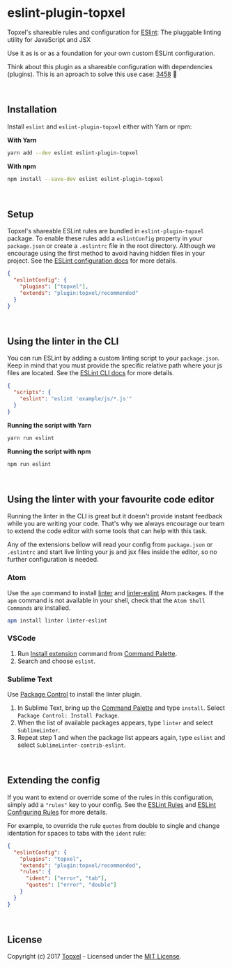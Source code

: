 # eslint-plugin-topxel

Topxel's shareable rules and configuration for [ESlint](https://eslint.org/): The pluggable linting utility for JavaScript and JSX

Use it as is or as a foundation for your own custom ESLint configuration.

Think about this plugin as a shareable configuration with dependencies (plugins). This is an aproach to solve this use case: [3458](https://github.com/eslint/eslint/issues/3458) 🤷

&nbsp;

## Installation

Install `eslint` and `eslint-plugin-topxel` either with Yarn or npm:

**With Yarn**

```bash
yarn add --dev eslint eslint-plugin-topxel
```

**With npm**

```bash
npm install --save-dev eslint eslint-plugin-topxel
```

&nbsp;

## Setup

Topxel's shareable ESLint rules are bundled in `eslint-plugin-topxel` package. To enable these rules add a `eslintConfig` property in your `package.json` or create a `.eslintrc` file in the root directory. Although we encourage using the first method to avoid having hidden files in your project. See the [ESLint configuration docs](https://eslint.org/docs/user-guide/configuring) for more details.

```json
{
  "eslintConfig": {
    "plugins": ["topxel"],
    "extends": "plugin:topxel/recommended"
  }
}
```

&nbsp;

## Using the linter in the CLI

You can run ESLint by adding a custom linting script to your `package.json`. Keep in mind that you must provide the specific relative path where your js files are located. See the [ESLint CLI docs](https://eslint.org/docs/user-guide/command-line-interface) for more details.

```json
{
  "scripts": {
    "eslint": "eslint 'example/js/*.js'"
  }
}
```

**Running the script with Yarn**

```bash
yarn run eslint
```

**Running the script with npm**

```bash
npm run eslint
```

&nbsp;

## Using the linter with your favourite code editor

Running the linter in the CLI is great but it doesn't provide instant feedback while you are writing your code. That's why we always encourage our team to extend the code editor with some tools that can help with this task.

Any of the extensions bellow will read your config from `package.json` or `.eslintrc` and start live linting your js and jsx files inside the editor, so no further configuration is needed.

### Atom

Use the `apm` command to install [linter](https://atom.io/packages/linter) and [linter-eslint](https://atom.io/packages/linter-eslint) Atom packages. If the `apm` command is not available in your shell, check that the `Atom Shell Commands` are installed.

```bash
apm install linter linter-eslint
```

### VSCode

1. Run [Install extension](https://code.visualstudio.com/docs/editor/extension-gallery#_install-an-extension) command from [Command Palette](https://code.visualstudio.com/Docs/editor/codebasics#_command-palette).
2. Search and choose `eslint`.

### Sublime Text

Use [Package Control](https://packagecontrol.io/installation) to install the linter plugin.

1. In Sublime Text, bring up the [Command Palette](http://docs.sublimetext.info/en/sublime-text-3/extensibility/command_palette.html) and type `install`. Select `Package Control: Install Package`.
2. When the list of available packages appears, type `linter` and select `SublimeLinter`.
3. Repeat step 1 and when the package list appears again, type `eslint` and select `SublimeLinter-contrib-eslint`.

&nbsp;

## Extending the config

If you want to extend or override some of the rules in this configuration, simply add a `"rules"` key to your config. See the [ESLint Rules](https://eslint.org/docs/rules/) and [ESLint Configuring Rules](https://eslint.org/docs/user-guide/configuring#configuring-rules) for more details.

For example, to override the rule `quotes` from double to single and change identation for spaces to tabs with the `ident` rule:

```json
{
  "eslintConfig": {
    "plugins": "topxel",
    "extends": "plugin:topxel/recommended",
    "rules": {
      "ident": ["error", "tab"],
      "quotes": ["error", "double"]
    }
  }
}
```

&nbsp;

## License

Copyright (c) 2017 [Topxel](https://github.com/topxel) - Licensed under the [MIT License](./LICENSE).
